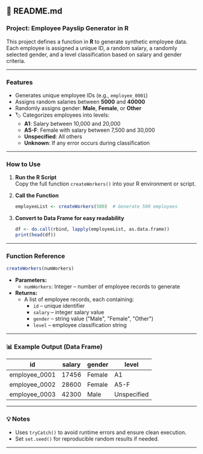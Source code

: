 
## 📄 README.md

###  Project: Employee Payslip Generator in R

This project defines a function in **R** to generate synthetic employee data. Each employee is assigned a unique ID, a random salary, a randomly selected gender, and a level classification based on salary and gender criteria.

---

###  Features

-  Generates unique employee IDs (e.g., `employee_0001`)
-  Assigns random salaries between **5000** and **40000**
-  Randomly assigns gender: **Male**, **Female**, or **Other**
- 🏷️ Categorizes employees into levels:
  - **A1**: Salary between 10,000 and 20,000
  - **A5-F**: Female with salary between 7,500 and 30,000
  - **Unspecified**: All others
  - **Unknown**: If any error occurs during classification

---

### How to Use

1. **Run the R Script**  
   Copy the full function `createWorkers()` into your R environment or script.

2. **Call the Function**
   ```r
   employeeList <- createWorkers(500)  # Generate 500 employees
   ```

3. **Convert to Data Frame for easy readability**
   ```r
   df <- do.call(rbind, lapply(employeeList, as.data.frame))
   print(head(df))
   ```

---

### Function Reference

```r
createWorkers(numWorkers)
```

- **Parameters:**
  - `numWorkers`: Integer – number of employee records to generate
- **Returns:**
  - A list of employee records, each containing:
    - `id` – unique identifier
    - `salary` – integer salary value
    - `gender` – string value ("Male", "Female", "Other")
    - `level` – employee classification string

---

### 📊 Example Output (Data Frame)

| id          | salary | gender | level       |
|-------------|--------|--------|-------------|
| employee_0001 | 17456 | Female | A1          |
| employee_0002 | 28600 | Female | A5-F        |
| employee_0003 | 42300 | Male   | Unspecified |

---

### 💡 Notes

- Uses `tryCatch()` to avoid runtime errors and ensure clean execution.
- Set `set.seed()` for reproducible random results if needed.

---

